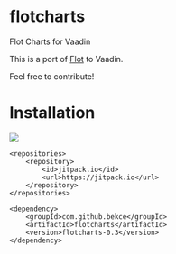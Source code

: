 # flotcharts
Flot Charts for Vaadin

This is a port of [Flot](http://www.flotcharts.org/flot/) to Vaadin.

Feel free to contribute!

# Installation
[![](https://jitpack.io/v/bekce/flotcharts.svg)](https://jitpack.io/#bekce/flotcharts)

    <repositories>
        <repository>
            <id>jitpack.io</id>
            <url>https://jitpack.io</url>
        </repository>
    </repositories>

    <dependency>
        <groupId>com.github.bekce</groupId>
        <artifactId>flotcharts</artifactId>
        <version>flotcharts-0.3</version>
    </dependency>
